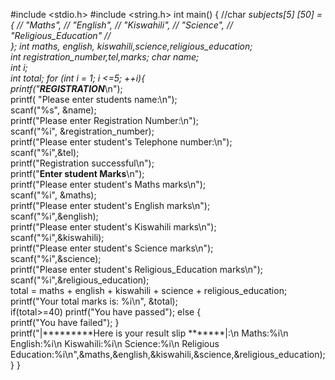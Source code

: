 #include <stdio.h>
#include <string.h>
int main() 
{    //char  *subjects[5] [50] =
{      //                           "Maths",
//                         "English",
//                       "Kiswahili", 
//                     "Science", 
//                   "Religious_Education" 
//            
};
int maths, english, kiswahili,science,religious_education;    
int registration_number,tel,marks;     char name;     
int i;     
int total; 
for (int i = 1; i &lt;=5; ++i){        
printf("****************REGISTRATION*****************\n");          
printf( "Please enter students name:\n");     
scanf("%s", &amp;name);     
printf("Please enter Registration Number:\n");     
scanf("%i", &amp;registration_number);    
printf("Please enter student's Telephone number:\n");     
scanf("%i",&amp;tel);              
printf("Registration successful\n");     
printf("**************Enter student Marks**************\n");     
printf("Please enter student's Maths marks\n");     
scanf("%i", &amp;maths);    
printf("Please enter student's English marks\n");     
scanf("%i",&amp;english);     
printf("Please enter student's Kiswahili marks\n");     
scanf("%i",&amp;kiswahili);    
printf("Please enter student's Science marks\n");     
scanf("%i",&amp;science);     
printf("Please enter student's Religious_Education marks\n");     
scanf("%i",&amp;religious_education);      
total = maths + english + kiswahili + science + religious_education;     
printf("Your total marks is: %i\n", &amp;total);  
if(total>=40) 
printf("You have passed"); 
else {     
printf("You have failed"); 
}  
printf("|*********Here is your result slip *******|:\n Maths:%i\n English:%i\n Kiswahili:%i\n Science:%i\n Religious Education:%i\n",&amp;maths,&amp;english,&amp;kiswahili,&amp;science,&amp;religious_education);         }  }

